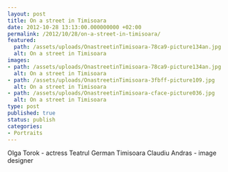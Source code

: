 ```yaml
---
layout: post
title: On a street in Timisoara
date: 2012-10-28 13:13:00.000000000 +02:00
permalink: /2012/10/28/on-a-street-in-timisoara/
featured:
  path: /assets/uploads/OnastreetinTimisoara-78ca9-picture134an.jpg
  alt: On a street in Timisoara
images:
- path: /assets/uploads/OnastreetinTimisoara-78ca9-picture134an.jpg
  alt: On a street in Timisoara
- path: /assets/uploads/OnastreetinTimisoara-3fbff-picture109.jpg
  alt: On a street in Timisoara
- path: /assets/uploads/OnastreetinTimisoara-cface-picture036.jpg
  alt: On a street in Timisoara
type: post
published: true
status: publish
categories:
- Portraits
---
```


Olga Torok - actress Teatrul German Timisoara
Claudiu Andras - image designer
